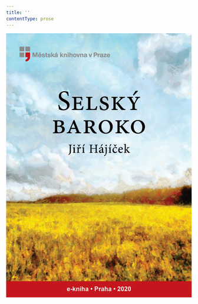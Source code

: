 ```yaml
---
title: ''
contentType: prose
---
```


![obalka_selsky_baroko.jpg](./resources/obalka_selsky_baroko_fmt.jpeg)
